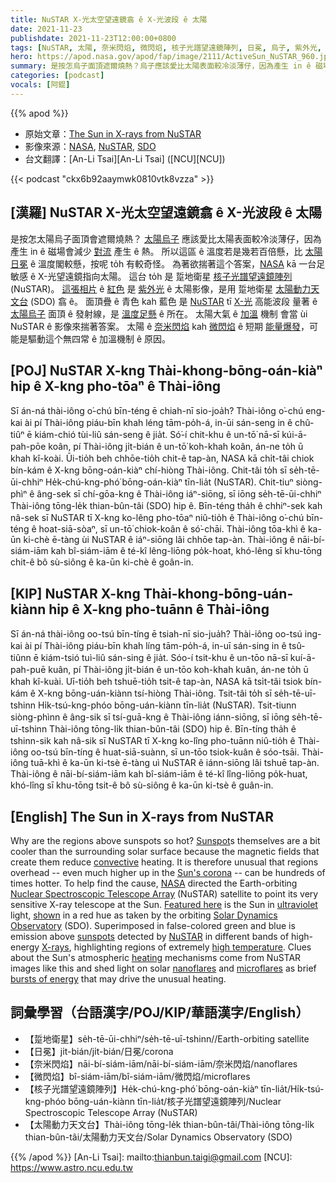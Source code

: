```yaml
---
title: NuSTAR X-光太空望遠鏡翕 ê X-光波段 ê 太陽
date: 2021-11-23
publishdate: 2021-11-23T12:00:00+0800
tags: [NuSTAR, 太陽, 奈米閃焰, 微閃焰, 核子光譜望遠鏡陣列, 日冕, 烏子, 紫外光, X-光 太陽動力天文台, SDO, 踅地衛星]
hero: https://apod.nasa.gov/apod/fap/image/2111/ActiveSun_NuSTAR_960.jpg
summary: 是按怎烏子面頂遮爾燒熱？烏子應該愛比太陽表面較冷淡薄仔，因為產生 in ê 磁場會減少對流產生 ê 熱。
categories: [podcast]
vocals: [阿錕]
---
```


{{% apod %}}

- 原始文章：[The Sun in X-rays from NuSTAR](https://apod.nasa.gov/apod/ap211123.html)
- 影像來源：[NASA](https://www.nasa.gov/), [NuSTAR](https://www.nasa.gov/mission_pages/nustar/main/index.html), [SDO](https://sdo.gsfc.nasa.gov/)
- 台文翻譯：[An-Li Tsai][An-Li Tsai] ([NCU][NCU])

{{< podcast "ckx6b92aaymwk0810vtk8vzza" >}}

## [漢羅] NuSTAR X-光太空望遠鏡翕 ê X-光波段 ê 太陽
是按怎太陽烏子面頂會遮爾燒熱？
[太陽烏子][Sunspot] 應該愛比太陽表面較冷淡薄仔，因為產生 in ê 磁場會減少 [對流][convective] 產生 ê 熱。
所以這區 ê 溫度若是幾若百倍懸，比 [太陽日冕][Sun's corona] ê 溫度閣較懸，按呢 to̍h 有較奇怪。
為著欲揣著這个答案，[NASA][NASA] kā 一台足敏感 ê X-光望遠鏡指向太陽。
這台 to̍h 是 踅地衛星 [核子光譜望遠鏡陣列][Nuclear Spectroscopic Telescope Array] (NuSTAR)。
[這張相片][Featured here] ê [紅色][shown] 是 [紫外光][ultraviolet] ê 太陽影像，是用 踅地衛星 [太陽動力天文台][Solar Dynamics Observatory] (SDO) 翕 ê。
面頂疊 ê 青色 kah 藍色 是 [NuSTAR][NuSTAR] tī [X-光][X-rays] 高能波段 量著 ê [太陽烏子][sunspots] 面頂 ê 發射線，是 [溫度足懸][high temperature] ê 所在。
太陽大氣 ê [加溫][heating] 機制 會當 ùi NuSTAR ê 影像來揣著答案。
太陽 ê [奈米閃焰][nanoflares] kah [微閃焰][microflares] ê 短期 [能量爆發][bursts of energy]，可能是驅動這个無四常 ê 加溫機制 ê 原因。

## [POJ] NuSTAR X-kng Thài-khong-bōng-oán-kiàⁿ hip ê X-kng pho-tōaⁿ ê Thài-iông
Sī án-ná thài-iông o͘-chú bīn-téng ē chiah-nī sio-joa̍h?
Thài-iông o͘-chú eng-kai ài pí Thài-iông piáu-bīn khah léng tām-po̍h-á, in-ūi sán-seng in ê chû-tiûⁿ ē kiám-chió tùi-liû sán-seng ê jia̍t.
Só͘-í chit-khu ê un-tō͘ nā-sī kúi-ā-pah-pōe koân, pí Thài-iông ji̍t-bián ê un-tō͘ koh-khah koân, án-ne to̍h ū khah kî-koài.
Ūi-tio̍h beh chhōe-tio̍h chit-ê tap-àn, NASA kā chi̍t-tâi chiok bín-kám ê X-kng bōng-oán-kiàⁿ chí-hiòng Thài-iông.
Chit-tâi to̍h sī se̍h-tē-ūi-chhiⁿ He̍k-chú-kng-phó͘ bōng-oán-kiàⁿ tīn-lia̍t (NuSTAR).
Chit-tiuⁿ siòng-phìⁿ ê âng-sek sī chí-gōa-kng ê Thài-iông iáⁿ-siōng, sī iōng se̍h-tē-ūi-chhiⁿ Thài-iông tōng-le̍k thian-bûn-tâi (SDO) hip ê.
Bīn-téng tha̍h ê chhiⁿ-sek kah nâ-sek sī NuSTAR tī X-kng ko-lêng pho-tōaⁿ niû-tio̍h ê Thài-iông o͘-chú bīn-téng ê hoat-siā-sòaⁿ, sī un-tō͘ chiok-koân ê só͘-chāi.
Thài-iông tōa-khì ê ka-ūn ki-chè ē-tàng ùi NuSTAR ê iáⁿ-siōng lâi chhōe tap-àn.
Thài-iông ê nāi-bí-siám-iām kah bî-siám-iām ê té-kî lêng-liōng po̍k-hoat, khó-lêng sī khu-tōng chit-ê bô sù-siông ê ka-ūn ki-chè ê goân-in.

## [KIP] NuSTAR X-kng Thài-khong-bōng-uán-kiànn hip ê X-kng pho-tuānn ê Thài-iông
Sī án-ná thài-iông oo-tsú bīn-tíng ē tsiah-nī sio-jua̍h?
Thài-iông oo-tsú ing-kai ài pí Thài-iông piáu-bīn khah líng tām-po̍h-á, in-uī sán-sing in ê tsû-tiûnn ē kiám-tsió tuì-liû sán-sing ê jia̍t.
Sóo-í tsit-khu ê un-tōo nā-sī kuí-ā-pah-puē kuân, pí Thài-iông ji̍t-bián ê un-tōo koh-khah kuân, án-ne to̍h ū khah kî-kuài.
Uī-tio̍h beh tshuē-tio̍h tsit-ê tap-àn, NASA kā tsi̍t-tâi tsiok bín-kám ê X-kng bōng-uán-kiànn tsí-hiòng Thài-iông.
Tsit-tâi to̍h sī se̍h-tē-uī-tshinn Hi̍k-tsú-kng-phóo bōng-uán-kiànn tīn-lia̍t (NuSTAR).
Tsit-tiunn siòng-phìnn ê âng-sik sī tsí-guā-kng ê Thài-iông iánn-siōng, sī iōng se̍h-tē-uī-tshinn Thài-iông tōng-li̍k thian-bûn-tâi (SDO) hip ê.
Bīn-tíng tha̍h ê tshinn-sik kah nâ-sik sī NuSTAR tī X-kng ko-lîng pho-tuānn niû-tio̍h ê Thài-iông oo-tsú bīn-tíng ê huat-siā-suànn, sī un-tōo tsiok-kuân ê sóo-tsāi.
Thài-iông tuā-khì ê ka-ūn ki-tsè ē-tàng uì NuSTAR ê iánn-siōng lâi tshuē tap-àn.
Thài-iông ê nāi-bí-siám-iām kah bî-siám-iām ê té-kî lîng-liōng po̍k-huat, khó-lîng sī khu-tōng tsit-ê bô sù-siông ê ka-ūn ki-tsè ê guân-in.

## [English] The Sun in X-rays from NuSTAR
Why are the regions above sunspots so hot?
[Sunspot][Sunspot]s themselves are a bit cooler than the surrounding solar surface because the magnetic fields that create them reduce [convective][convective] heating.
It is therefore unusual that regions overhead -- even much higher up in the [Sun's corona][Sun's corona] -- can be hundreds of times hotter.
To help find the cause, [NASA][NASA] directed the Earth-orbiting [Nuclear Spectroscopic Telescope Array][Nuclear Spectroscopic Telescope Array] (NuSTAR) satellite to point its very sensitive X-ray telescope at the Sun.
[Featured here][Featured here] is the Sun in [ultraviolet][ultraviolet] light, [shown][shown] in a red hue as taken by the orbiting [Solar Dynamics Observatory][Solar Dynamics Observatory] (SDO).
Superimposed in false-colored green and blue is emission above [sunspots][sunspots] detected by [NuSTAR][NuSTAR] in different bands of high-energy [X-rays][X-rays], highlighting regions of extremely [high temperature][high temperature].
Clues about the Sun's atmospheric [heating][heating] mechanisms come from NuSTAR images like this and shed light on solar [nanoflares][nanoflares] and [microflares][microflares] as brief [bursts of energy][bursts of energy] that may drive the unusual heating.

## 詞彙學習（台語漢字/POJ/KIP/華語漢字/English）
- 【踅地衛星】se̍h-tē-ūi-chhiⁿ/se̍h-tē-uī-tshinn//Earth-orbiting satellite
- 【日冕】ji̍t-bián/ji̍t-bián/日冕/corona
- 【奈米閃焰】nāi-bí-siám-iām/nāi-bí-siám-iām/奈米閃焰/nanoflares
- 【微閃焰】bî-siám-iām/bî-siám-iām/微閃焰/microflares
- 【核子光譜望遠鏡陣列】He̍k-chú-kng-phó͘ bōng-oán-kiàⁿ tīn-lia̍t/Hi̍k-tsú-kng-phóo bōng-uán-kiànn tīn-lia̍t/核子光譜望遠鏡陣列/Nuclear Spectroscopic Telescope Array (NuSTAR)
- 【太陽動力天文台】Thài-iông tōng-le̍k thian-bûn-tâi/Thài-iông tōng-li̍k thian-bûn-tâi/太陽動力天文台/Solar Dynamics Observatory (SDO)


{{% /apod %}}
[An-Li Tsai]: mailto:thianbun.taigi@gmail.com
[NCU]: https://www.astro.ncu.edu.tw


[Sunspot]:https://en.wikipedia.org/wiki/Sunspot
[convective]:https://www.youtube.com/watch?v=VxGIiOTuAIs
[Sun's corona]:https://apod.nasa.gov/apod/ap190701.html
[NASA]:https://twitter.com/nasa
[Nuclear Spectroscopic Telescope Array]:https://www.nustar.caltech.edu/news/nustar141222
[Featured here]:https://www.nustar.caltech.edu/news/nustar141222
[ultraviolet]:https://science.nasa.gov/ems/10_ultravioletwaves
[shown]:https://www.jpl.nasa.gov/images/sun-shines-in-high-energy-x-rays
[Solar Dynamics Observatory]:https://sdo.gsfc.nasa.gov/mission/
[sunspots]:https://spaceplace.nasa.gov/solar-activity/en/
[NuSTAR]:https://en.wikipedia.org/wiki/NuSTAR
[X-rays]:https://science.nasa.gov/ems/11_xrays
[high temperature]:https://www.youtube.com/watch?v=4fuHzC9aTik
[heating]:https://apod.nasa.gov/apod/ap050814.html
[nanoflares]:https://en.wikipedia.org/wiki/Nanoflares
[microflares]:https://ui.adsabs.harvard.edu/abs/2021MNRAS.507.3936C/abstract
[bursts of energy]:https://images.fineartamerica.com/images-medium-large-5/jumping-kitten-akimasa-harada.jpg

